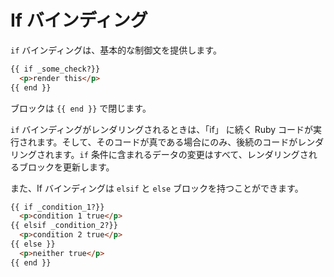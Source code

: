 # If バインディング

```if``` バインディングは、基本的な制御文を提供します。

```html
{{ if _some_check?}}
  <p>render this</p>
{{ end }}
```

ブロックは ```{{ end }}``` で閉じます。

```if``` バインディングがレンダリングされるときは、「if」 に続く Ruby コードが実行されます。そして、そのコードが真である場合にのみ、後続のコードがレンダリングされます。```if``` 条件に含まれるデータの変更はすべて、レンダリングされるブロックを更新します。

また、If バインディングは ```elsif``` と ```else``` ブロックを持つことができます。

```html
{{ if _condition_1?}}
  <p>condition 1 true</p>
{{ elsif _condition_2?}}
  <p>condition 2 true</p>
{{ else }}
  <p>neither true</p>
{{ end }}
```
